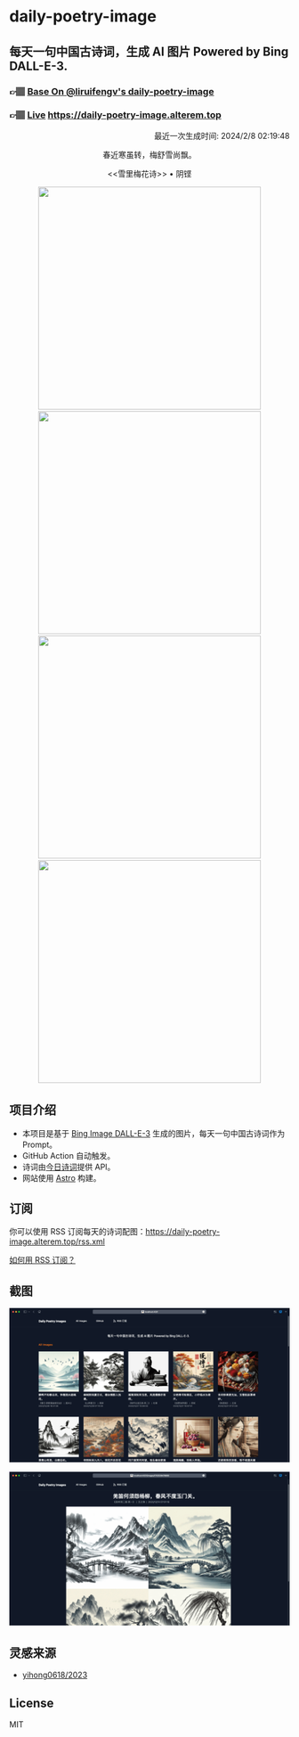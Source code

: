 
# daily-poetry-image

## 每天一句中国古诗词，生成 AI 图片 Powered by Bing DALL-E-3.

### 👉🏽 [Base On @liruifengv's daily-poetry-image](https://github.com/liruifengv/daily-poetry-image)

### 👉🏽 [Live](https://daily-poetry-image.alterem.top/) https://daily-poetry-image.alterem.top

<p align="right">
  最近一次生成时间: 2024/2/8 02:19:48
</p>
<p align="center">
春近寒虽转，梅舒雪尚飘。
</p>
<p align="center">
<<雪里梅花诗>> • 阴铿
</p>
<p align="center">
<img src="https://tse3.mm.bing.net/th/id/OIG3.l3q7VFVuTO35p4oRa0Ls" height="400" width="400" />
<img src="https://tse4.mm.bing.net/th/id/OIG3.8VSH9.ZoqyySCvMsDIgc" height="400" width="400" />
<img src="https://tse4.mm.bing.net/th/id/OIG3.jgTOz19fMWI0HgodWcmY" height="400" width="400" />
<img src="https://tse1.mm.bing.net/th/id/OIG3.1hnYnih5_SpZ79lXJTa1" height="400" width="400" />
</p>

## 项目介绍

-   本项目是基于 [Bing Image DALL-E-3](https://www.bing.com/images/create) 生成的图片，每天一句中国古诗词作为 Prompt。
-   GitHub Action 自动触发。
-   诗词由[今日诗词](https://www.jinrishici.com/)提供 API。
-   网站使用 [Astro](https://astro.build) 构建。

## 订阅

你可以使用 RSS 订阅每天的诗词配图：https://daily-poetry-image.alterem.top/rss.xml

[如何用 RSS 订阅？](https://zhuanlan.zhihu.com/p/55026716)

## 截图

![图片列表](./screenshots/Snipaste_2023-12-28_21-00-26.png)

![图片详情](./screenshots/Snipaste_2023-12-28_21-00-53.png)

## 灵感来源

-   [yihong0618/2023](https://github.com/yihong0618/2023)

## License

MIT
